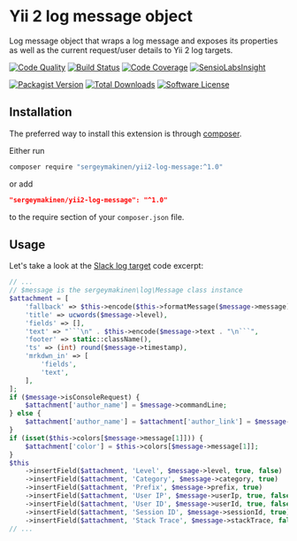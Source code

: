 # Yii 2 log message object

Log message object that wraps a log message and exposes its properties as well as the current request/user details to Yii 2 log targets.

[![Code Quality](https://img.shields.io/scrutinizer/g/sergeymakinen/yii2-log-message.svg?style=flat-square)](https://scrutinizer-ci.com/g/sergeymakinen/yii2-log-message) [![Build Status](https://img.shields.io/travis/sergeymakinen/yii2-log-message.svg?style=flat-square)](https://travis-ci.org/sergeymakinen/yii2-log-message) [![Code Coverage](https://img.shields.io/codecov/c/github/sergeymakinen/yii2-log-message.svg?style=flat-square)](https://codecov.io/gh/sergeymakinen/yii2-log-message) [![SensioLabsInsight](https://img.shields.io/sensiolabs/i/9900d5c1-2a54-4de4-9184-7815e1b22650.svg?style=flat-square)](https://insight.sensiolabs.com/projects/9900d5c1-2a54-4de4-9184-7815e1b22650)

[![Packagist Version](https://img.shields.io/packagist/v/sergeymakinen/yii2-log-message.svg?style=flat-square)](https://packagist.org/packages/sergeymakinen/yii2-log-message) [![Total Downloads](https://img.shields.io/packagist/dt/sergeymakinen/yii2-log-message.svg?style=flat-square)](https://packagist.org/packages/sergeymakinen/yii2-log-message) [![Software License](https://img.shields.io/badge/license-MIT-brightgreen.svg?style=flat-square)](LICENSE)

## Installation

The preferred way to install this extension is through [composer](https://getcomposer.org/download/).

Either run

```bash
composer require "sergeymakinen/yii2-log-message:^1.0"
```

or add

```json
"sergeymakinen/yii2-log-message": "^1.0"
```

to the require section of your `composer.json` file.

## Usage

Let's take a look at the [Slack log target](https://github.com/sergeymakinen/yii2-slack-log) code excerpt:

```php
// ...
// $message is the sergeymakinen\log\Message class instance
$attachment = [
    'fallback' => $this->encode($this->formatMessage($message->message)),
    'title' => ucwords($message->level),
    'fields' => [],
    'text' => "```\n" . $this->encode($message->text . "\n```",
    'footer' => static::className(),
    'ts' => (int) round($message->timestamp),
    'mrkdwn_in' => [
        'fields',
        'text',
    ],
];
if ($message->isConsoleRequest) {
    $attachment['author_name'] = $message->commandLine;
} else {
    $attachment['author_name'] = $attachment['author_link'] = $message->url;
}
if (isset($this->colors[$message->message[1]])) {
    $attachment['color'] = $this->colors[$message->message[1]];
}
$this
    ->insertField($attachment, 'Level', $message->level, true, false)
    ->insertField($attachment, 'Category', $message->category, true)
    ->insertField($attachment, 'Prefix', $message->prefix, true)
    ->insertField($attachment, 'User IP', $message->userIp, true, false)
    ->insertField($attachment, 'User ID', $message->userId, true, false)
    ->insertField($attachment, 'Session ID', $message->sessionId, true)
    ->insertField($attachment, 'Stack Trace', $message->stackTrace, false);
// ...
```
